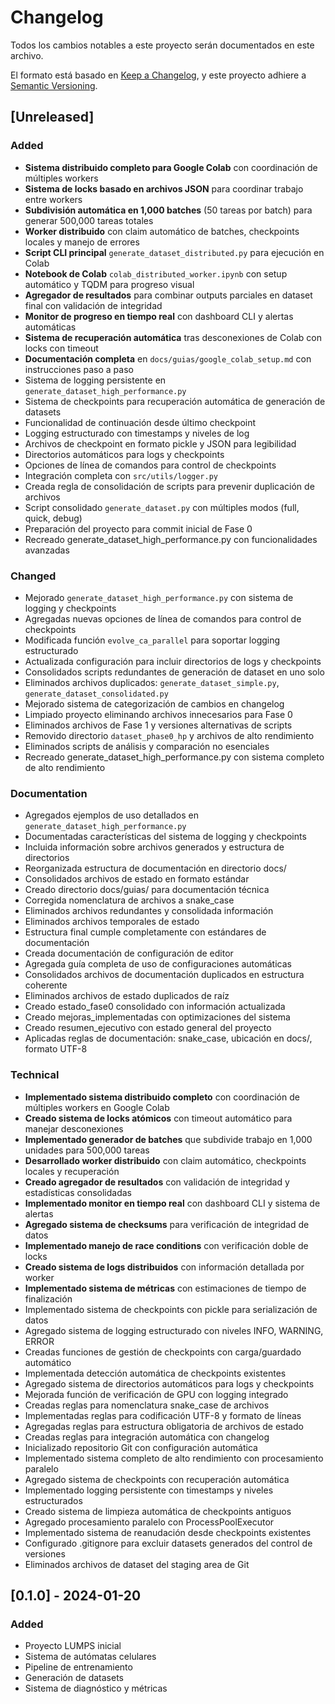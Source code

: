 # Changelog

Todos los cambios notables a este proyecto serán documentados en este archivo.

El formato está basado en [Keep a Changelog](https://keepachangelog.com/es-ES/1.0.0/),
y este proyecto adhiere a [Semantic Versioning](https://semver.org/spec/v2.0.0.html).

## [Unreleased]

### Added
- **Sistema distribuido completo para Google Colab** con coordinación de múltiples workers
- **Sistema de locks basado en archivos JSON** para coordinar trabajo entre workers
- **Subdivisión automática en 1,000 batches** (50 tareas por batch) para generar 500,000 tareas totales
- **Worker distribuido** con claim automático de batches, checkpoints locales y manejo de errores
- **Script CLI principal** `generate_dataset_distributed.py` para ejecución en Colab
- **Notebook de Colab** `colab_distributed_worker.ipynb` con setup automático y TQDM para progreso visual
- **Agregador de resultados** para combinar outputs parciales en dataset final con validación de integridad
- **Monitor de progreso en tiempo real** con dashboard CLI y alertas automáticas
- **Sistema de recuperación automática** tras desconexiones de Colab con locks con timeout
- **Documentación completa** en `docs/guias/google_colab_setup.md` con instrucciones paso a paso
- Sistema de logging persistente en `generate_dataset_high_performance.py`
- Sistema de checkpoints para recuperación automática de generación de datasets
- Funcionalidad de continuación desde último checkpoint
- Logging estructurado con timestamps y niveles de log
- Archivos de checkpoint en formato pickle y JSON para legibilidad
- Directorios automáticos para logs y checkpoints
- Opciones de línea de comandos para control de checkpoints
- Integración completa con `src/utils/logger.py`
- Creada regla de consolidación de scripts para prevenir duplicación de archivos
- Script consolidado `generate_dataset.py` con múltiples modos (full, quick, debug)
- Preparación del proyecto para commit inicial de Fase 0
- Recreado generate_dataset_high_performance.py con funcionalidades avanzadas

### Changed
- Mejorado `generate_dataset_high_performance.py` con sistema de logging y checkpoints
- Agregadas nuevas opciones de línea de comandos para control de checkpoints
- Modificada función `evolve_ca_parallel` para soportar logging estructurado
- Actualizada configuración para incluir directorios de logs y checkpoints
- Consolidados scripts redundantes de generación de dataset en uno solo
- Eliminados archivos duplicados: `generate_dataset_simple.py`, `generate_dataset_consolidated.py`
- Mejorado sistema de categorización de cambios en changelog
- Limpiado proyecto eliminando archivos innecesarios para Fase 0
- Eliminados archivos de Fase 1 y versiones alternativas de scripts
- Removido directorio `dataset_phase0_hp` y archivos de alto rendimiento
- Eliminados scripts de análisis y comparación no esenciales
- Recreado generate_dataset_high_performance.py con sistema completo de alto rendimiento

### Documentation
- Agregados ejemplos de uso detallados en `generate_dataset_high_performance.py`
- Documentadas características del sistema de logging y checkpoints
- Incluida información sobre archivos generados y estructura de directorios
- Reorganizada estructura de documentación en directorio docs/
- Consolidados archivos de estado en formato estándar
- Creado directorio docs/guias/ para documentación técnica
- Corregida nomenclatura de archivos a snake_case
- Eliminados archivos redundantes y consolidada información
- Eliminados archivos temporales de estado
- Estructura final cumple completamente con estándares de documentación
- Creada documentación de configuración de editor
- Agregada guía completa de uso de configuraciones automáticas
- Consolidados archivos de documentación duplicados en estructura coherente
- Eliminados archivos de estado duplicados de raíz
- Creado estado_fase0 consolidado con información actualizada
- Creado mejoras_implementadas con optimizaciones del sistema
- Creado resumen_ejecutivo con estado general del proyecto
- Aplicadas reglas de documentación: snake_case, ubicación en docs/, formato UTF-8

### Technical
- **Implementado sistema distribuido completo** con coordinación de múltiples workers en Google Colab
- **Creado sistema de locks atómicos** con timeout automático para manejar desconexiones
- **Implementado generador de batches** que subdivide trabajo en 1,000 unidades para 500,000 tareas
- **Desarrollado worker distribuido** con claim automático, checkpoints locales y recuperación
- **Creado agregador de resultados** con validación de integridad y estadísticas consolidadas
- **Implementado monitor en tiempo real** con dashboard CLI y sistema de alertas
- **Agregado sistema de checksums** para verificación de integridad de datos
- **Implementado manejo de race conditions** con verificación doble de locks
- **Creado sistema de logs distribuidos** con información detallada por worker
- **Implementado sistema de métricas** con estimaciones de tiempo de finalización
- Implementado sistema de checkpoints con pickle para serialización de datos
- Agregado sistema de logging estructurado con niveles INFO, WARNING, ERROR
- Creadas funciones de gestión de checkpoints con carga/guardado automático
- Implementada detección automática de checkpoints existentes
- Agregado sistema de directorios automáticos para logs y checkpoints
- Mejorada función de verificación de GPU con logging integrado
- Creadas reglas para nomenclatura snake_case de archivos
- Implementadas reglas para codificación UTF-8 y formato de líneas
- Agregadas reglas para estructura obligatoria de archivos de estado
- Creadas reglas para integración automática con changelog
- Inicializado repositorio Git con configuración automática
- Implementado sistema completo de alto rendimiento con procesamiento paralelo
- Agregado sistema de checkpoints con recuperación automática
- Implementado logging persistente con timestamps y niveles estructurados
- Creado sistema de limpieza automática de checkpoints antiguos
- Agregado procesamiento paralelo con ProcessPoolExecutor
- Implementado sistema de reanudación desde checkpoints existentes
- Configurado .gitignore para excluir datasets generados del control de versiones
- Eliminados archivos de dataset del staging area de Git

## [0.1.0] - 2024-01-20

### Added
- Proyecto LUMPS inicial
- Sistema de autómatas celulares
- Pipeline de entrenamiento
- Generación de datasets
- Sistema de diagnóstico y métricas
